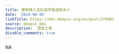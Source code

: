 ```yaml
---
title: 搜狗输入法后选字候选框太小
date: '2024-08-05'
linkTitle: https://bbs.deepin.org/en/post/276083
source: deepin_bbs
description:  深度之家 
disable_comments: true
---
```

NA

